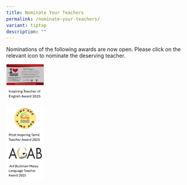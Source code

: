 ```yaml
---
title: Nominate Your Teachers
permalink: /nominate-your-teachers/
variant: tiptap
description: ""
---
```

<p>Nominations of the following awards are now open. Please click on the
relevant icon to nominate the deserving teacher.</p>
<div class="isomer-image-wrapper">
<img style="width: 20%;" height="auto" width="100%" alt="" src="/images/English_Award.png">
</div>
<p></p>
<div class="isomer-image-wrapper">
<img style="width: 20%;" height="auto" width="100%" alt="" src="/images/Tamil_Award.png">
</div>
<div class="isomer-image-wrapper">
<img style="width: 20%;" height="auto" width="100%" alt="" src="/images/Malay_Award.jpg">
</div>
<p></p>